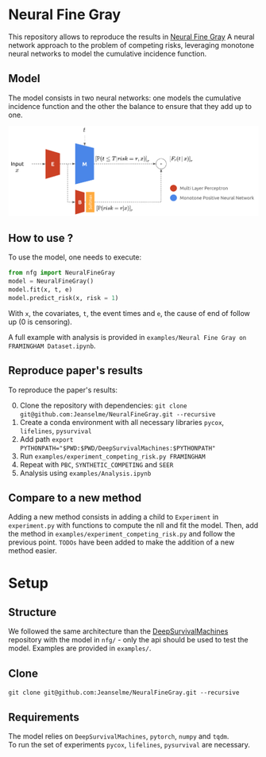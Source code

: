 # Neural Fine Gray
This repository allows to reproduce the results in [Neural Fine Gray]()
A neural network approach to the problem of competing risks, leveraging monotone neural networks to model the cumulative incidence function.

## Model
The model consists in two neural networks: one models the cumulative incidence function and the other the balance to ensure that they add up to one.

![Model](./images/nfg.png)

## How to use ?
To use the model, one needs to execute:
```python
from nfg import NeuralFineGray
model = NeuralFineGray()
model.fit(x, t, e)
model.predict_risk(x, risk = 1)
```
With `x`, the covariates, `t`, the event times and `e`, the cause of end of follow up (0 is censoring).

A full example with analysis is provided in `examples/Neural Fine Gray on FRAMINGHAM Dataset.ipynb`.
## Reproduce paper's results
To reproduce the paper's results:

0. Clone the repository with dependencies: `git clone git@github.com:Jeanselme/NeuralFineGray.git --recursive`
1. Create a conda environment with all necessary libraries `pycox`, `lifelines`, `pysurvival`
2. Add path `export PYTHONPATH="$PWD:$PWD/DeepSurvivalMachines:$PYTHONPATH"`
3. Run `examples/experiment_competing_risk.py FRAMINGHAM`
4. Repeat with `PBC`, `SYNTHETIC_COMPETING` and `SEER`
5. Analysis using `examples/Analysis.ipynb`

## Compare to a new method
Adding a new method consists in adding a child to `Experiment` in `experiment.py` with functions to compute the nll and fit the model.
Then, add the method in `examples/experiment_competing_risk.py` and follow the previous point. 
`TODOs` have been added to make the addition of a new method easier.

# Setup
## Structure
We followed the same architecture than the [DeepSurvivalMachines](https://github.com/autonlab/DeepSurvivalMachines) repository with the model in `nfg/` - only the api should be used to test the model. Examples are provided in `examples/`. 

## Clone
```
git clone git@github.com:Jeanselme/NeuralFineGray.git --recursive
```

## Requirements
The model relies on `DeepSurvivalMachines`, `pytorch`, `numpy` and `tqdm`.  
To run the set of experiments `pycox`, `lifelines`, `pysurvival` are necessary.